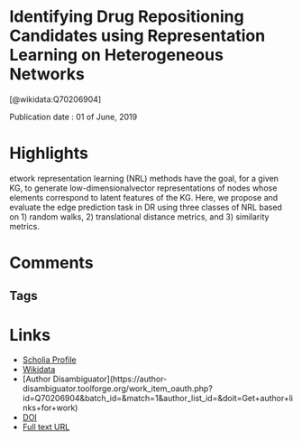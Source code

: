 
Identifying Drug Repositioning Candidates using Representation Learning on Heterogeneous Networks
=================================================================================================
  
  [@wikidata:Q70206904]  
  
Publication date : 01 of June, 2019  

# Highlights

etwork representation learning (NRL) methods have the goal, for a given KG, to generate low-dimensionalvector representations of nodes whose elements correspond to latent features of the KG. Here, we propose and evaluate the edge prediction task in DR using three classes of NRL based on 1) random walks, 2) translational distance metrics, and 3) similarity metrics.


# Comments

## Tags

# Links
  
 * [Scholia Profile](https://scholia.toolforge.org/work/Q70206904)  
 * [Wikidata](https://www.wikidata.org/wiki/Q70206904)  
 * [Author Disambiguator](https://author-
disambiguator.toolforge.org/work_item_oauth.php?id=Q70206904&batch_id=&match=1&author_list_id=&doit=Get+author+links+for+work)  
 * [DOI](https://doi.org/10.6084/M9.FIGSHARE.8288822.V2)  
 * [Full text URL](https://ndownloader.figshare.com/files/15522083)  
